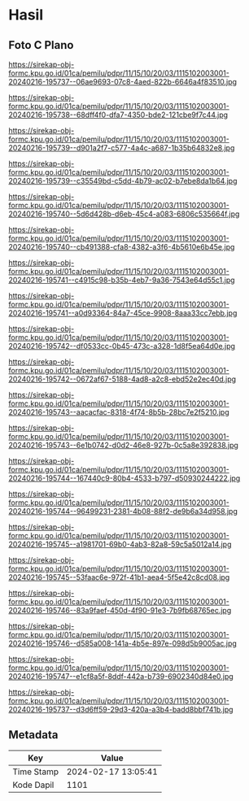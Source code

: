 # Hasil

## Foto C Plano

https://sirekap-obj-formc.kpu.go.id/01ca/pemilu/pdpr/11/15/10/20/03/1115102003001-20240216-195737--06ae9693-07c8-4aed-822b-6646a4f83510.jpg

https://sirekap-obj-formc.kpu.go.id/01ca/pemilu/pdpr/11/15/10/20/03/1115102003001-20240216-195738--68dff4f0-dfa7-4350-bde2-121cbe9f7c44.jpg

https://sirekap-obj-formc.kpu.go.id/01ca/pemilu/pdpr/11/15/10/20/03/1115102003001-20240216-195739--d901a2f7-c577-4a4c-a687-1b35b64832e8.jpg

https://sirekap-obj-formc.kpu.go.id/01ca/pemilu/pdpr/11/15/10/20/03/1115102003001-20240216-195739--c35549bd-c5dd-4b79-ac02-b7ebe8da1b64.jpg

https://sirekap-obj-formc.kpu.go.id/01ca/pemilu/pdpr/11/15/10/20/03/1115102003001-20240216-195740--5d6d428b-d6eb-45c4-a083-6806c535664f.jpg

https://sirekap-obj-formc.kpu.go.id/01ca/pemilu/pdpr/11/15/10/20/03/1115102003001-20240216-195740--cb491388-cfa8-4382-a3f6-4b5610e6b45e.jpg

https://sirekap-obj-formc.kpu.go.id/01ca/pemilu/pdpr/11/15/10/20/03/1115102003001-20240216-195741--c4915c98-b35b-4eb7-9a36-7543e64d55c1.jpg

https://sirekap-obj-formc.kpu.go.id/01ca/pemilu/pdpr/11/15/10/20/03/1115102003001-20240216-195741--a0d93364-84a7-45ce-9908-8aaa33cc7ebb.jpg

https://sirekap-obj-formc.kpu.go.id/01ca/pemilu/pdpr/11/15/10/20/03/1115102003001-20240216-195742--df0533cc-0b45-473c-a328-1d8f5ea64d0e.jpg

https://sirekap-obj-formc.kpu.go.id/01ca/pemilu/pdpr/11/15/10/20/03/1115102003001-20240216-195742--0672af67-5188-4ad8-a2c8-ebd52e2ec40d.jpg

https://sirekap-obj-formc.kpu.go.id/01ca/pemilu/pdpr/11/15/10/20/03/1115102003001-20240216-195743--aacacfac-8318-4f74-8b5b-28bc7e2f5210.jpg

https://sirekap-obj-formc.kpu.go.id/01ca/pemilu/pdpr/11/15/10/20/03/1115102003001-20240216-195743--6e1b0742-d0d2-46e8-927b-0c5a8e392838.jpg

https://sirekap-obj-formc.kpu.go.id/01ca/pemilu/pdpr/11/15/10/20/03/1115102003001-20240216-195744--167440c9-80b4-4533-b797-d50930244222.jpg

https://sirekap-obj-formc.kpu.go.id/01ca/pemilu/pdpr/11/15/10/20/03/1115102003001-20240216-195744--96499231-2381-4b08-88f2-de9b6a34d958.jpg

https://sirekap-obj-formc.kpu.go.id/01ca/pemilu/pdpr/11/15/10/20/03/1115102003001-20240216-195745--a1981701-69b0-4ab3-82a8-59c5a5012a14.jpg

https://sirekap-obj-formc.kpu.go.id/01ca/pemilu/pdpr/11/15/10/20/03/1115102003001-20240216-195745--53faac6e-972f-41b1-aea4-5f5e42c8cd08.jpg

https://sirekap-obj-formc.kpu.go.id/01ca/pemilu/pdpr/11/15/10/20/03/1115102003001-20240216-195746--83a9faef-450d-4f90-91e3-7b9fb68765ec.jpg

https://sirekap-obj-formc.kpu.go.id/01ca/pemilu/pdpr/11/15/10/20/03/1115102003001-20240216-195746--d585a008-141a-4b5e-897e-098d5b9005ac.jpg

https://sirekap-obj-formc.kpu.go.id/01ca/pemilu/pdpr/11/15/10/20/03/1115102003001-20240216-195747--e1cf8a5f-8ddf-442a-b739-6902340d84e0.jpg

https://sirekap-obj-formc.kpu.go.id/01ca/pemilu/pdpr/11/15/10/20/03/1115102003001-20240216-195737--d3d6ff59-29d3-420a-a3b4-badd8bbf741b.jpg


## Metadata

| Key        | Value               |
| ---------- | ------------------- |
| Time Stamp | 2024-02-17 13:05:41 |
| Kode Dapil | 1101                |



